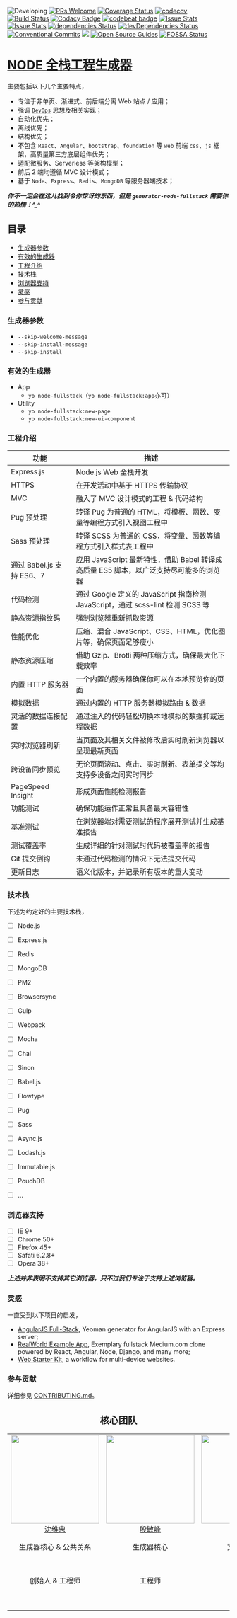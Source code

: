 ![Developing](https://img.shields.io/badge/status-is%20developing-green.svg?style=flat) [![PRs Welcome](https://img.shields.io/badge/PRs-welcome-brightgreen.svg)](CONTRIBUTING.md#pull-requests) [![Coverage Status](https://coveralls.io/repos/github/huso-io/generator-node-fullstack/badge.svg?branch=master)](https://coveralls.io/github/huso-io/generator-node-fullstack?branch=master) [![codecov](https://codecov.io/gh/huso-io/generator-node-fullstack/branch/master/graph/badge.svg)](https://codecov.io/gh/huso-io/generator-node-fullstack) [![Build Status](https://travis-ci.org/huso-io/generator-node-fullstack.svg?branch=master)](https://travis-ci.org/huso-io/generator-node-fullstack) [![Codacy Badge](https://api.codacy.com/project/badge/Grade/4b1e1575d7a440f5a9df5c3b543ced40)](https://www.codacy.com/app/swzyocowboy/generator-node-fullstack?utm_source=github.com&amp;utm_medium=referral&amp;utm_content=huso-io/generator-node-fullstack&amp;utm_campaign=Badge_Grade) [![codebeat badge](https://codebeat.co/badges/3de4b956-7b4b-470d-9712-683c812718ea)](https://codebeat.co/projects/github-com-huso-io-generator-node-fullstack-master) [![Issue Stats](http://issuestats.com/github/huso-io/generator-node-fullstack/badge/issue?style=flat)](http://issuestats.com/github/huso-io/generator-node-fullstack) [![Issue Stats](http://issuestats.com/github/huso-io/generator-node-fullstack/badge/pr?style=flat)](http://issuestats.com/github/huso-io/generator-node-fullstack) [![dependencies Status](https://david-dm.org/huso-io/generator-node-fullstack/status.svg)](https://david-dm.org/huso-io/generator-node-fullstack) [![devDependencies Status](https://david-dm.org/huso-io/generator-node-fullstack/dev-status.svg)](https://david-dm.org/huso-io/generator-node-fullstack?type=dev) [![Conventional Commits](https://img.shields.io/badge/Conventional%20Commits-1.0.0-yellow.svg)](https://conventionalcommits.org) [![](https://i.github-camo.com/4e28b9f959b945ab207f9d727d5390f17fe7d3d2/68747470733a2f2f696d672e736869656c64732e696f2f62616467652f576f726b666c6f772d676974666c6f772d2d6272616e6368696e672d2d6d6f64656c2d3831413143312e737667)](http://nvie.com/posts/a-successful-git-branching-model) [![Open Source Guides](https://img.shields.io/badge/OpenOpen%20Source-Guide-yellow.svg)](https://opensource.guide/) [![FOSSA Status](https://app.fossa.io/api/projects/git%2Bhttps%3A%2F%2Fgithub.com%2Fhuso-io%2Fgenerator-node-fullstack.svg?type=shield)](https://app.fossa.io/projects/git%2Bhttps%3A%2F%2Fgithub.com%2Fhuso-io%2Fgenerator-node-fullstack?ref=badge_shield)



# [NODE 全栈工程生成器](https://git.io/vHBfO)

主要包括以下几个主要特点，
- 专注于非单页、渐进式、前后端分离 Web 站点 / 应用；
- 强调 [`DevOps`](https://zh.wikipedia.org/zh-cn/DevOps) 思想及相关实现；
- 自动化优先；
- 离线优先；
- 结构优先；
- 不包含 `React`、`Angular`、`bootstrap`、`foundation` 等 `web` 前端 `css`、`js` 框架，高质量第三方底层组件优先；
- 适配微服务、Serverless 等架构模型；
- 前后 2 端均遵循 MVC 设计模式；
- 基于 `Node`、`Express`、`Redis`、`MongoDB` 等服务器端技术；

***你不一定会在这儿找到令你惊讶的东西，但是 `generator-node-fullstack` 需要你的热情！^_^***



## 目录

- [生成器参数](#生成器参数)
- [有效的生成器](#有效的生成器)
- [工程介绍](#工程介绍)
- [技术栈](#技术栈)
- [浏览器支持](#浏览器支持)
- [灵感](#灵感)
- [参与贡献](#参与贡献)



### 生成器参数

- `--skip-welcome-message`
- `--skip-install-message`
- `--skip-install`



### 有效的生成器

- App
  - `yo node-fullstack`（`yo node-fullstack:app`亦可）
- Utility
  - `yo node-fullstack:new-page`
  - `yo node-fullstack:new-ui-component`



### 工程介绍

| 功能 | 描述 |
|------|------|
| Express.js | Node.js Web 全栈开发 |
| HTTPS | 在开发活动中基于 HTTPS 传输协议 |
| MVC | 融入了 MVC 设计模式的工程 & 代码结构 |
| Pug 预处理 | 转译 Pug 为普通的 HTML，将模板、函数、变量等编程方式引入视图工程中 |
| Sass 预处理 | 转译 SCSS 为普通的 CSS，将变量、函数等编程方式引入样式表工程中 |
| 通过 Babel.js 支持 ES6、7 | 应用 JavaScript 最新特性，借助 Babel 转译成高质量 ES5 脚本，以广泛支持尽可能多的浏览器 |
| 代码检测 | 通过 Google 定义的 JavaScript 指南检测 JavaScript，通过 scss-lint 检测 SCSS 等 |
| 静态资源指纹码 | 强制浏览器重新抓取资源 |
| 性能优化 | 压缩、混合 JavaScript、CSS、HTML，优化图片等，确保页面足够瘦小 |
| 静态资源压缩 | 借助 Gzip、Brotli 两种压缩方式，确保最大化下载效率 |
| 内置 HTTP 服务器 | 一个内置的服务器确保你可以在本地预览你的页面 |
| 模拟数据 | 通过内置的 HTTP 服务器模拟路由 & 数据 |
| 灵活的数据连接配置 | 通过注入的代码轻松切换本地模拟的数据抑或远程数据 |
| 实时浏览器刷新 | 当页面及其相关文件被修改后实时刷新浏览器以呈现最新页面 |
| 跨设备同步预览 | 无论页面滚动、点击、实时刷新、表单提交等均支持多设备之间实时同步 |
| PageSpeed Insight | 形成页面性能检测报告 |
| 功能测试 | 确保功能运作正常且具备最大容错性 |
| 基准测试 | 在浏览器端对需要测试的程序展开测试并生成基准报告 |
| 测试覆盖率 | 生成详细的针对测试时代码被覆盖率的报告 |
| Git 提交倒钩 | 未通过代码检测的情况下无法提交代码 |
| 更新日志 | 语义化版本，并记录所有版本的重大变动 |



### 技术栈

下述为约定好的主要技术栈，

- [ ] Node.js
- [ ] Express.js
- [ ] Redis
- [ ] MongoDB
- [ ] PM2
- [ ] Browsersync
- [ ] Gulp
- [ ] Webpack
- [ ] Mocha
- [ ] Chai
- [ ] Sinon
- [ ] Babel.js
- [ ] Flowtype
- [ ] Pug
- [ ] Sass
- [ ] Async.js
- [ ] Lodash.js
- [ ] Immutable.js
- [ ] PouchDB
- [ ] ...



### 浏览器支持

- [ ] IE 9+
- [ ] Chrome 50+
- [ ] Firefox 45+
- [ ] Safati 6.2.8+
- [ ] Opera 38+

***上述并非表明不支持其它浏览器，只不过我们专注于支持上述浏览器。***



### 灵感

一直受到以下项目的启发，

+ [AngularJS Full-Stack](https://github.com/angular-fullstack), Yeoman generator for AngularJS with an Express server;
+ [RealWorld Example App](https://github.com/gothinkster/realworld), Exemplary fullstack Medium.com clone powered by React, Angular, Node, Django, and many more;
+ [Web Starter Kit](https://github.com/google/web-starter-kit), a workflow for multi-device websites.



### 参与贡献

详细参见 [CONTRIBUTING.md](https://github.com/huso-io/generator-node-fullstack/blob/master/CONTRIBUTING.md)。



<h2 align="center">核心团队</h2>

<table>
  <tbody>
    <tr>
      <td align="center" valign="top">
        <img width="200" height="200" src="https://avatars0.githubusercontent.com/u/5499703?v=3&s=450">
        <br>
        <a href="https://github.com/iTonyYo">沈维忠</a>
        <p>生成器核心 & 公共关系</p>
        <br>
        <p>创始人 & 工程师</p>
      </td>
      <td align="center" valign="top">
        <img width="200" height="200" src="https://avatars0.githubusercontent.com/u/12387549?v=3&s=450">
        <br>
        <a href="https://github.com/TheLarkInn">殷敏峰</a>
        <p>生成器核心</p>
        <br>
        <p>工程师</p>
      </td>
      <td align="center" valign="top">
        <img width="200" height="200" src="https://trello-attachments.s3.amazonaws.com/57cfdc1408c5cd8a08a84510/593965fd30e3a434c46bcde8/67926b090c6535268425157b33969b73/%E9%99%88%E9%9D%99.jpeg">
        <br>
        <a href="https://github.com/bebraw">陈静</a>
        <p>文档 & 社区<p>
        <br>
        <p>工程师</p>
		<br>
      </td>
      <td align="center" valign="top">
        <img width="200" height="200" src="https://trello-attachments.s3.amazonaws.com/57cfdc1408c5cd8a08a84510/5938f36cacadf1b675b33191/85a138b331eb377b8823ac3db2d3ebc1/%E5%8F%8B%E4%BC%9F.jpeg">
        <br>
        <a href="https://github.com/spacek33z">占友伟</a>
        <p>顾问</p>
        <br>
        <p>工程师<p>
		<br>
      </td>
     </tr>
  </tbody>
</table>
